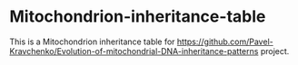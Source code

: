 # Mitochondrion-inheritance-table
This is a Mitochondrion inheritance table for https://github.com/Pavel-Kravchenko/Evolution-of-mitochondrial-DNA-inheritance-patterns project.
